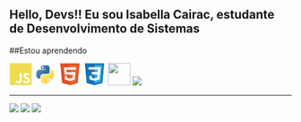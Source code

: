 ##  Hello, Devs!! Eu sou Isabella Cairac, estudante de Desenvolvimento de Sistemas


##Estou aprendendo

<img loading="lazy" src="https://raw.githubusercontent.com/devicons/devicon/master/icons/javascript/javascript-plain.svg" width="40" height="40"/> <img loading="lazy" src="https://raw.githubusercontent.com/devicons/devicon/master/icons/python/python-original.svg" width="40" height="40"/> <img loading="lazy" src="https://raw.githubusercontent.com/devicons/devicon/master/icons/html5/html5-original.svg" width="40" height="40"/> <img loading="lazy" src="https://raw.githubusercontent.com/devicons/devicon/master/icons/css3/css3-original.svg" width="40" height="40"/>  <img src="https://cdn.jsdelivr.net/gh/devicons/devicon/icons/bootstrap/bootstrap-original.svg" width="40" height="40"/> 
            <img src="https://cdn.jsdelivr.net/gh/devicons/devicon/icons/flask/devicon-flask-original.svg" />
          
          
          

<hr>

<div>
<a href="https://instagram.com/seu-usuário-instagram-aqui" target="_blank"><img loading="lazy" src="https://img.shields.io/badge/-Instagram-%23E4405F?style=for-the-badge&logo=instagram&logoColor=white" target="_blank"></a>
<a href = "mailto:contato@seu-usuário-aqui"><img loading="lazy" src="https://img.shields.io/badge/Gmail-D14836?style=for-the-badge&logo=gmail&logoColor=white" target="_blank"></a>
<a href="https://www.linkedin.com/in/seu-usuário-linkedln-aqui" target="_blank"><img loading="lazy" src="https://img.shields.io/badge/-LinkedIn-%230077B5?style=for-the-badge&logo=linkedin&logoColor=white" target="_blank"></a>   
</div>



